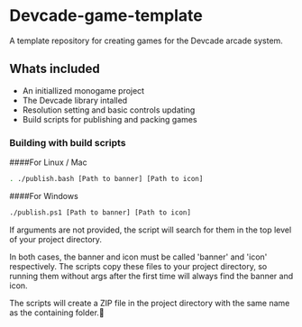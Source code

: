 # Devcade-game-template
A template repository for creating games for the Devcade arcade system.

## Whats included

- An initiallized monogame project
- The Devcade library intalled
- Resolution setting and basic controls updating
- Build scripts for publishing and packing games

### Building with build scripts

####For Linux / Mac

```sh
. ./publish.bash [Path to banner] [Path to icon]
```

####For Windows

```sh
./publish.ps1 [Path to banner] [Path to icon]
```
If arguments are not provided, the script will search for them in the top level of your project directory.

In both cases, the banner and icon must be called 'banner' and 'icon' respectively. The scripts copy these files to your project directory, so running them without args after the first time will always find the banner and icon.

The scripts will create a ZIP file in the project directory with the same name as the containing folder.
